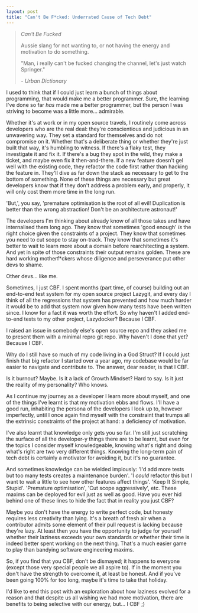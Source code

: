 ```yaml
---
layout: post
title: "Can't Be F*cked: Underrated Cause of Tech Debt"
---
```


> _Can't Be Fucked_ 
>
> Aussie slang for not wanting to, or not having the energy and motivation to do something. 
>
> "Man, i really can't be fucked changing the channel, let's just watch Springer." 
>
> _- Urban Dictionary_

I used to think that if I could just learn a bunch of things about programming, that would make me a better programmer. Sure, the learning I've done so far _has_ made me a better programmer, but the person I was striving to become was a little more... admirable.

Whether it's at work or in my open source travels, I routinely come across developers who are the real deal: they're conscientious and judicious in an unwavering way. They set a standard for themselves and do not compromise on it. Whether that's a deliberate thing or whether they're just built that way, it's humbling to witness. If there's a flaky test, they investigate it and fix it. If there's a bug they spot in the wild, they make a ticket, and maybe even fix it then-and-there. If a new feature doesn't gel well with the existing code, they refactor the code first rather than hacking the feature in. They'll dive as far down the stack as necessary to get to the bottom of something. None of these things are necessary but great developers know that if they don't address a problem early, and properly, it will only cost them more time in the long run.

'But,', you say, 'premature optimisation is the root of all evil! Duplication is better than the wrong abstraction! Don't be an architecture astronaut!'

The developers I'm thinking about already know of all those takes and have internalised them long ago. They know that sometimes 'good enough' _is_ the right choice given the constraints of a project. They know that sometimes you need to cut scope to stay on-track. They know that sometimes it's better to wait to learn more about a domain before rearchitecting a system. And yet in spite of those constraints their output remains golden. These are hard working motherf*ckers whose diligence and perseverance put other devs to shame.

Other devs... like me.

Sometimes, I just CBF. I spent months (part time, of course) building out an end-to-end test system for my open source project Lazygit, and every day I think of all the regressions that system has prevented and how much harder it would be to add that system now given how many tests have been written since. I know for a fact it was worth the effort. So why haven't I added end-to-end tests to my other project, Lazydocker? Because I CBF.

I raised an issue in somebody else's open source repo and they asked me to present them with a minimal repro git repo. Why haven't I done that yet? Because I CBF.

Why do I still have so much of my code living in a God Struct? If I could just finish that big refactor I started over a year ago, my codebase would be far easier to navigate and contribute to. The answer, dear reader, is that I CBF.

Is it burnout? Maybe. Is it a lack of Growth Mindset? Hard to say. Is it just the reality of my personality? Who knows.

As I continue my journey as a developer I learn more about myself, and one of the things I've learnt is that my motivation ebbs and flows. I'll have a good run, inhabiting the persona of the developers I look up to, however imperfectly, until I once again find myself with the constraint that trumps all the extrinsic constraints of the project at hand: a deficiency of motivation.

I've also learnt that knowledge only gets you so far. I'm still just scratching the surface of all the developer-y things there are to be learnt, but even for the topics I consider myself knowledgeable, knowing what's right and doing what's right are two very different things. Knowing the long-term pain of tech debt is certainly a motivator for avoiding it, but it's no guarantee.

And sometimes knowledge can be wielded impiously: 'I'd add more tests but too many tests creates a maintenance burden'. 'I _could_ refactor this but I want to wait a little to see how other features affect things'. 'Keep It Simple, Stupid'. 'Premature optimisation', 'Cut scope aggressively', etc. These maxims can be deployed for evil just as well as good. Have you ever hid behind one of these lines to hide the fact that in reality you just CBF?

Maybe you don't have the energy to write perfect code, but honesty requires less creativity than lying. It's a breath of fresh air when a contributor admits some element of their pull request is lacking because they're lazy. At least then you have the opportunity to judge for yourself whether their laziness exceeds your own standards or whether their time is indeed better spent working on the next thing. That's a much easier game to play than bandying software engineering maxims.

So, if you find that you CBF, don't be dismayed; it happens to everyone (except those very special people we all aspire to). If in the moment you don't have the strength to overcome it, at least be honest. And if you've been going 100% for too long, maybe it's time to take that holiday.

I'd like to end this post with an exploration about how laziness evolved for a reason and that despite us all wishing we had more motivation, there are benefits to being selective with our energy, but... I CBF ;)
